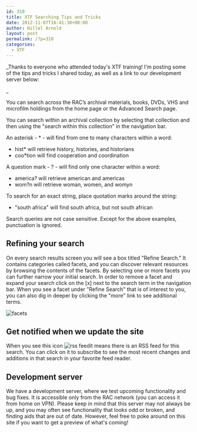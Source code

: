 ```yaml
---
id: 310
title: XTF Searching Tips and Tricks
date: 2012-11-07T16:41:30+00:00
author: Hillel Arnold
layout: post
permalink: /?p=310
categories:
  - XTF
---
```

_Thanks to everyone who attended today's XTF training! I'm posting some of the tips and tricks I shared today, as well as a link to our development server below:

_

You can search across the RAC’s archival materials, books, DVDs, VHS and microfilm holdings from the home page or the Advanced Search page.

You can search within an archival collection by selecting that collection and then using the "search within this collection" in the navigation bar.<!--more-->

An asterisk - * - will find from one to many characters within a word:

  * hist* will retrieve history, histories, and historians
  * coo*tion will find cooperation and coordination

A question mark - ? - will find only one character within a word:

  * america? will retrieve american and americas
  * wom?n will retrieve woman, women, and womyn

To search for an exact string, place quotation marks around the string:

  * "south africa" will find south africa, but not south african

Search queries are not case sensitive. Except for the above examples, punctuation is ignored.

## Refining your search

On every search results screen you will see a box titled "Refine Search." It contains categories called facets, and you can discover relevant resources by browsing the contents of the facets. By selecting one or more facets you can further narrow your initial search. In order to remove a facet and expand your search click on the [x] next to the search term in the navigation bar. When you see a facet under "Refine Search" that is of interest to you, you can also dig in deeper by clicking the "more" link to see additional terms.

![facets](http://dimes.rockarch.org/xtf/icons/default/facets.png)

## Get notified when we update the site

When you see this icon  ![rss feed](http://collectionguides.rockarch.org/xtf/icons/default/i_rss.png)it means there is an RSS feed for this search. You can click on it to subscribe to see the most recent changes and additions in that search in your favorite feed reader.

## Development server

We have a development server, where we test upcoming functionality and bug fixes. It is accessible only from the RAC network (you can access it from home on VPN). Please keep in mind that this server may not always be up, and you may often see functionality that looks odd or broken, and finding aids that are out of date. However, feel free to poke around on this site if you want to get a preview of what's coming!
